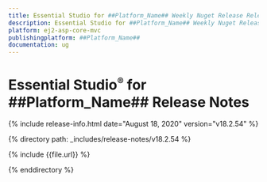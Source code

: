 ```yaml
---
title: Essential Studio for ##Platform_Name## Weekly Nuget Release Release Notes  
description: Essential Studio for ##Platform_Name## Weekly Nuget Release Release Notes  
platform: ej2-asp-core-mvc
publishingplatform: ##Platform_Name##
documentation: ug
---
```


# Essential Studio<sup style="font-size:70%">&reg;</sup> for  ##Platform_Name##  Release Notes  

{% include release-info.html date="August 18, 2020"   version="v18.2.54"  %} 

{% directory path: _includes/release-notes/v18.2.54 %}

{% include {{file.url}} %}

{% enddirectory %}
